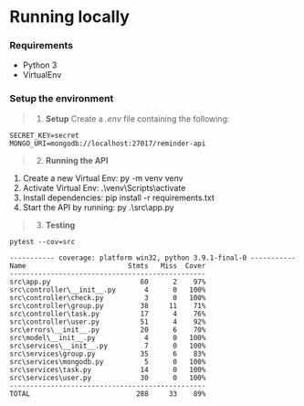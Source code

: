 # Running locally

### Requirements  
- Python 3
- VirtualEnv

### Setup the environment

> 1. **Setup**
Create a *.env* file containing the following:

```
SECRET_KEY=secret
MONGO_URI=mongodb://localhost:27017/reminder-api
```

> 2. **Running the API**

1. Create a new Virtual Env: py -m venv venv
2. Activate Virtual Env: .\venv\Scripts\activate
2. Install dependencies: pip install -r requirements.txt
3. Start the API by running: py .\src\app.py

> 3. **Testing**

```
pytest --cov=src

----------- coverage: platform win32, python 3.9.1-final-0 -----------
Name                         Stmts   Miss  Cover
------------------------------------------------
src\app.py                      60      2    97%
src\controller\__init__.py       4      0   100%
src\controller\check.py          3      0   100%
src\controller\group.py         38     11    71%
src\controller\task.py          17      4    76%
src\controller\user.py          51      4    92%
src\errors\__init__.py          20      6    70%
src\model\__init__.py            4      0   100%
src\services\__init__.py         7      0   100%
src\services\group.py           35      6    83%
src\services\mongodb.py          5      0   100%
src\services\task.py            14      0   100%
src\services\user.py            30      0   100%
------------------------------------------------
TOTAL                          288     33    89%
```